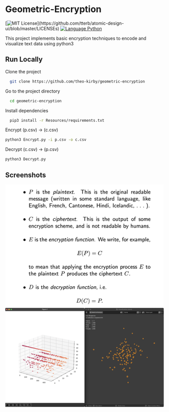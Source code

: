 
# Geometric-Encryption

[![MIT License](https://img.shields.io/apm/l/atomic-design-ui.svg?)](https://github.com/tterb/atomic-design-ui/blob/master/LICENSEs)   [![Language Python](https://img.shields.io/badge/language-Python3-green)]()


This project implements basic encryption techniques to encode and visualize text data using python3


## Run Locally

Clone the project

```bash
  git clone https://github.com/theo-kirby/geometric-encryption
```

Go to the project directory

```bash
  cd geometric-encryption
```

Install dependencies

```bash
  pip3 install -r Resources/requirements.txt

```

Encrypt (p.csv) -> (c.csv)
```bash
python3 Encrypt.py -i p.csv -o c.csv
```

Decrypt (c.csv) -> (p.csv)
```bash
python3 Decrypt.py
```

  
## Screenshots

![App Screenshot](Resources/images/Cryptography_Reference.png)
![App Screenshot](Resources/images/Visualizations.png)

  
